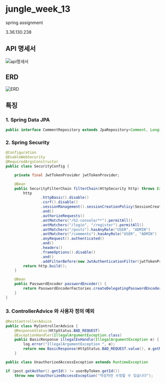 # jungle_week_13
spring assignment


3.36.130.238


## API 명세서

![api명세서](https://velog.velcdn.com/images/song42782/post/9c9ea7c9-2517-4a2c-a9de-7cf11feedddb/image.png)

## ERD

![ERD](https://velog.velcdn.com/images/song42782/post/bf23da6e-42f4-4e99-ad0a-3bd92f2c7eb0/image.png)



## 특징

### 1. Spring Data JPA

``` java
public interface CommentRepository extends JpaRepository<Comment, Long>


```

### 2. Spring Security

``` java
@Configuration
@EnableWebSecurity
@RequiredArgsConstructor
public class SecurityConfig {

    private final JwtTokenProvider jwtTokenProvider;

    @Bean
    public SecurityFilterChain filterChain(HttpSecurity http) throws Exception {
        http
                .httpBasic().disable()
                .csrf().disable()
                .sessionManagement().sessionCreationPolicy(SessionCreationPolicy.STATELESS)
                .and()
                .authorizeRequests()
                .antMatchers("/h2-console/**").permitAll()
                .antMatchers("/login", "/register").permitAll()
                .antMatchers("/posts").hasAnyRole("USER", "ADMIN")
                .antMatchers("/comments").hasAnyRole("USER", "ADMIN")
                .anyRequest().authenticated()
                .and()
                .headers()
                .frameOptions().disable()
                .and()
                .addFilterBefore(new JwtAuthenticationFilter(jwtTokenProvider), UsernamePasswordAuthenticationFilter.class);
        return http.build();
    }

    @Bean
    public PasswordEncoder passwordEncoder() {
        return PasswordEncoderFactories.createDelegatingPasswordEncoder();
    }
}

```

### 3. ControllerAdvice 와 사용자 정의 예외
``` java
@RestControllerAdvice
public class MyControllerAdvice {
    @ResponseStatus(HttpStatus.BAD_REQUEST)
    @ExceptionHandler(IllegalArgumentException.class)
    public BasicResponse illegalExHandle(IllegalArgumentException e) {
        log.error("IllegalArgumentException ", e);
        return new BasicResponse(HttpStatus.BAD_REQUEST.value(), e.getMessage());
    }

```

``` java
public class UnauthorizedAccessException extends RuntimeException

if (post.getAuthor().getId() != userByToken.getId())
	throw new UnauthorizedAccessException("작성자만 수정할 수 있습니다");


```

